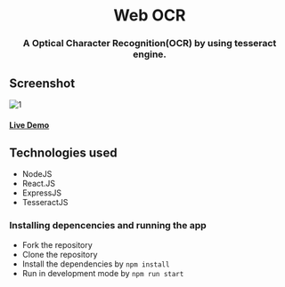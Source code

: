 <h1 align="center" >Web OCR</h1>
<h3 align="center"> A Optical Character Recognition(OCR) by using tesseract engine.</h3>

## Screenshot
![1](tree/SS/demo.png)
#### [Live Demo](https://web-ocr.herokuapp.com/)

## Technologies used
* NodeJS
* React.JS
* ExpressJS
* TesseractJS

### Installing depencencies and running the app
* Fork the repository
* Clone the repository
* Install the dependencies by `npm install`
* Run in development mode by `npm run start`


